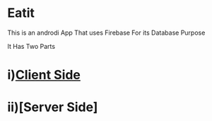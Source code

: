 # Eatit

This is an androdi App That uses Firebase For its Database Purpose

It Has Two Parts 
# i)[Client Side](Eatit/tree/master/Client%20Side/EatIt2)
# ii)[Server Side]
